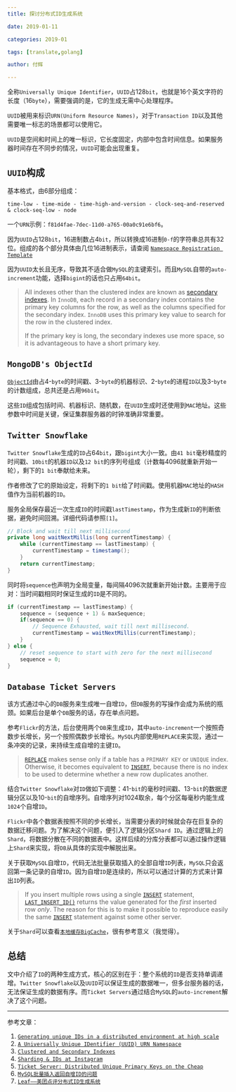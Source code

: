 ```yaml
---
title: 探讨分布式ID生成系统

date: 2019-01-11

categories: 2019-01

tags: [translate,golang]

author: 付辉

---
```


全称`Universally Unique Identifier`，`UUID`占128`bit`，也就是16个英文字符的长度（16`byte`），需要强调的是，它的生成无需中心处理程序。

`UUID`被用来标识`URN(Uniform Resource Names)`，对于`Transaction ID`以及其他需要唯一标志的场景都可以使用它。

`UUID`是空间和时间上的唯一标识，它长度固定，内部中包含时间信息。如果服务器时间存在不同步的情况，`UUID`可能会出现重复。

## `UUID`构成

基本格式，由6部分组成：

```
time-low - time-mide - time-high-and-version - clock-seq-and-reserved & clock-seq-low - node
```

一个`URN`示例：`f81d4fae-7dec-11d0-a765-00a0c91e6bf6`。

因为`UUID`占128`bit`，16进制数占4`bit`，所以转换成16进制`0-f`的字符串总共有32位。组成的各个部分具体由几位16进制表示，请查阅 [`Namespace Registration Template`](https://www.ietf.org/rfc/rfc4122.txt)

因为`UUID`太长且无序，导致其不适合做`MySQL`的主键索引。而且`MySQL`自带的`auto-increment`功能，选择`bigint`的话也只占用`64bit`。

> All indexes other than the clustered index are known as [secondary indexes](https://dev.mysql.com/doc/refman/5.7/en/glossary.html#glos_secondary_index). In `InnoDB`, each record in a secondary index contains the primary key columns for the row, as well as the columns specified for the secondary index. `InnoDB` uses this primary key value to search for the row in the clustered index.
>
> If the primary key is long, the secondary indexes use more space, so it is advantageous to have a short primary key.

## `MongoDB's ObjectId`

[`ObjectId`](https://docs.mongodb.com/manual/reference/method/ObjectId/#description)由占4-`byte`的时间戳、3-`byte`的机器标识、2-`byte`的进程`ID`以及3-`byte`的计数组成，总共还是占用`96bit`。

这些`ID`组成包括时间、机器标识、随机数，在`UUID`生成时还使用到`MAC`地址。这些参数中时间是关键，保证集群服务器的时钟准确非常重要。

## `Twitter Snowflake`

`Twitter Snowflake`生成的`ID`占64`bit`，跟`bigint`大小一致。由`41 bit`毫秒精度的时间戳、`10bit`的机器`ID`以及`12 bit`的序列号组成（计数每4096就重新开始一轮），剩下的`1 bit`奉献给未来。

作者修改了它的原始设定，将剩下的`1 bit`给了时间戳。使用机器`MAC`地址的`HASH`值作为当前机器的`ID`。

服务全局保存最近一次生成`ID`的时间戳`lastTimestamp`，作为生成新`ID`的判断依据，避免时间回溯。详细代码请参照`[1]`。

```java
// Block and wait till next millisecond
private long waitNextMillis(long currentTimestamp) {
    while (currentTimestamp == lastTimestamp) {
        currentTimestamp = timestamp();
    }
    return currentTimestamp;
}
```

同时将`sequence`也声明为全局变量，每间隔4096次就重新开始计数。主要用于应对：当时间戳相同时保证生成的`ID`是不同的。

```java
if (currentTimestamp == lastTimestamp) {
    sequence = (sequence + 1) & maxSequence;
    if(sequence == 0) {
        // Sequence Exhausted, wait till next millisecond.
        currentTimestamp = waitNextMillis(currentTimestamp);
    }
} else {
    // reset sequence to start with zero for the next millisecond
    sequence = 0;
}
```




## `Database Ticket Servers`

该方式通过中心的`DB`服务来生成唯一自增`ID`，但`DB`服务的写操作会成为系统的瓶颈。如果后台是单个`DB`服务的话，存在单点问题。

参考`Flickr`的方法，后台使用两个`DB`来生成`ID`，其中`auto-increment`一个按照奇数步长增长，另一个按照偶数步长增长。`MySQL`内部使用`REPLACE`来实现，通过一条冲突的记录，来持续生成自增的主键`ID`。

> [`REPLACE`](https://dev.mysql.com/doc/refman/5.5/en/replace.html) makes sense only if a table has a `PRIMARY KEY` or `UNIQUE` index. Otherwise, it becomes equivalent to [`INSERT`](https://dev.mysql.com/doc/refman/5.5/en/insert.html), because there is no index to be used to determine whether a new row duplicates another.

结合`Twitter Snowflake`对`ID`做如下调整：41-`bit`的毫秒时间戳、13-`bit`的数据逻辑分区以及10-`bit`的自增序列。自增序列对1024取余，每个分区每毫秒内能生成`1024`个自增`ID`。

`Flickr`中各个数据表按照不同的步长增长，当需要分表的时候就会存在巨复杂的数据迁移问题。为了解决这个问题，便引入了逻辑分区`Shard ID`。通过逻辑上的`Shard`，将数据分散在不同的数据表中。这样后续的分库分表都可以通过操作逻辑上`Shard`来实现，将`DB`从具体的实现中解脱出来。

关于获取`MySQL`自增`ID`，代码无法批量获取插入的全部自增`ID`列表，`MySQL`只会返回第一条记录的自增`ID`。因为自增`ID`是连续的，所以可以通过计算的方式来计算出`ID`列表。

> If you insert multiple rows using a single [`INSERT`](https://dev.mysql.com/doc/refman/8.0/en/insert.html) statement, [`LAST_INSERT_ID()`](https://dev.mysql.com/doc/refman/8.0/en/information-functions.html#function_last-insert-id) returns the value generated for the *first* inserted row *only*. The reason for this is to make it possible to reproduce easily the same [`INSERT`](https://dev.mysql.com/doc/refman/8.0/en/insert.html) statement against some other server.

关于`Shard`可以查看[`本地缓存BigCache`](http://neojos.com/blog/2018/08-19-%E6%9C%AC%E5%9C%B0%E7%BC%93%E5%AD%98bigcache/)，很有参考意义（我觉得）。

## 总结

文中介绍了`ID`的两种生成方式，核心的区别在于：整个系统的`ID`是否支持单调递增。`Twitter Snowflake`以及`UUID`可以保证生成的数据唯一，但多台服务器的话，无法保证生成的数据有序。而`Ticket Servers`通过结合`MySQL`的`auto-increment`解决了这个问题。

---

参考文章：

1. [`Generating unique IDs in a distributed environment at high scale`](https://www.callicoder.com/distributed-unique-id-sequence-number-generator/)
2. [`A Universally Unique IDentifier (UUID) URN Namespace`](https://www.ietf.org/rfc/rfc4122.txt)
3. [`Clustered and Secondary Indexes`](https://dev.mysql.com/doc/refman/5.6/en/innodb-index-types.html)
4. [`Sharding & IDs at Instagram`](https://instagram-engineering.com/sharding-ids-at-instagram-1cf5a71e5a5c)
5. [`Ticket Server: Distributed Unique Primary Keys on the Cheap`](http://code.flickr.net/2010/02/08/ticket-servers-distributed-unique-primary-keys-on-the-cheap/)
6. [`MySQL批量插入返回自增ID的问题`](http://mzorro.me/2017/08/18/mysql-batch-insert-generated-id-problem/)
7. [`Leaf——美团点评分布式ID生成系统`](https://tech.meituan.com/MT_Leaf.html)

